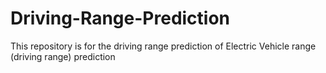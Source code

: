 # Driving-Range-Prediction
This repository is for the driving range prediction of Electric Vehicle range (driving range) prediction
